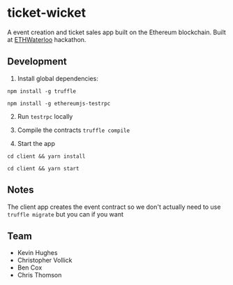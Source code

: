 ticket-wicket
=============

A event creation and ticket sales app built on the Ethereum blockchain. Built at [ETHWaterloo](https://ethwaterloo.com/) hackathon.

## Development

1. Install global dependencies:

  `npm install -g truffle`

  `npm install -g ethereumjs-testrpc`

2. Run `testrpc` locally

3. Compile the contracts `truffle compile`

4. Start the app

  `cd client && yarn install`

  `cd client && yarn start`

## Notes

The client app creates the event contract so we don't actually need to use `truffle migrate` but you can if you want

## Team

* Kevin Hughes
* Christopher Vollick
* Ben Cox
* Chris Thomson
